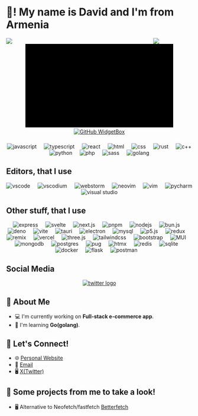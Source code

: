 
# 👋! My name is David and I'm from Armenia
<img align="left" src="https://user-images.githubusercontent.com/65187002/144930161-2f783401-8d27-4fdf-a2f7-cc0ba32f1f1f.gif" width="21%" style="display:inline;"><img align="right" src="https://user-images.githubusercontent.com/65187002/144930161-2f783401-8d27-4fdf-a2f7-cc0ba32f1f1f.gif" width="21%" style="display:inline;">

<div align="center">
<!---dfsfdsfsfsdfzdsfdsfkjdsh;fkjh dslkjfhkldsj ;jhflkjdhl fkjhds; kjfhlkjdshlkfjhdsk;ljfhl kjsdhlkfjhdslk jlfh lsdkjhlfkjhlsdkjfhlkjdshl kjfhl dskjhlkjhl kjhsk hdfds-->
<!-- <video autoplay loop muted playsinline width="499" height="395">
  <source src="animate.mp4" type="video/mp4">
  Your browser does not support the video tag.
</video> -->
<img alt="Coding" width="400" src="./animate.gif"> 


</div>
<div align="center">
<a href="https://david-balishyan.vercel.app" target="_blank">
        <img src="https://github-widgetbox.vercel.app/api/profile?username=DavidBalishyan&data=followers,repositories,stars,commits&theme=dark" alt="GitHub WidgetBox" width="90%" height="0%">
</a>
</div>

###

<div class="langs" align="center"/>
  <img src="https://skillicons.dev/icons?i=js" height="40" alt="javascript"/>
  <img width="12" />
  <img src="https://skillicons.dev/icons?i=ts" height="40" alt="typescript"/>
  <img width="12" />  
  <img src="https://skillicons.dev/icons?i=react" height="40" alt="react"/>
  <img width="12" />
  <img src="https://skillicons.dev/icons?i=html" height="40" alt="html"/>
  <img width="12" />
  <img src="https://skillicons.dev/icons?i=css" height="40" alt="css"/>
  <img width="12" />
  <img src="https://skillicons.dev/icons?i=rust" height="40" alt="rust"/>
  <img width="12" />
  <img src="https://skillicons.dev/icons?i=cpp" height="40" alt="c++"/>
  <img width="12" />
  <img src="https://skillicons.dev/icons?i=python" height="40" alt="python"/>
  <img width="12" />
  <img src="https://skillicons.dev/icons?i=php" height="40" alt="php"/>
  <img width="12" />
  <img src="https://skillicons.dev/icons?i=sass" height="40" alt="sass"/>
  <img width="12" />
  <img src="https://skillicons.dev/icons?i=golang" height="40" alt="golang"/>
  <img width="12" />
</div>

<h2 align="left">Editors, that I use</h2> 
<div align="center">
<img src="https://skillicons.dev/icons?i=vscode" height="40" alt="vscode"/>
  <img width="12" />
<img src="https://skillicons.dev/icons?i=vscodium" height="40" alt="vscodium"/>
  <img width="12" />
<img src="https://skillicons.dev/icons?i=webstorm" height="40" alt="webstorm"/>
  <img width="12" />
<img src="https://skillicons.dev/icons?i=neovim" height="40" alt="neovim"/>
  <img width="12" />
<img src="https://skillicons.dev/icons?i=vim" height="40" alt="vim"/>
  <img width="12" />
<img src="https://skillicons.dev/icons?i=pycharm" height="40" alt="pycharm"/>
  <img width="12" />
<img src="https://skillicons.dev/icons?i=visualstudio" height="40" alt="visual studio"/>
  <img width="12" />
</div>

<h2 align="left">Other stuff, that I use</h2> 
<div align="center">
<img src="https://skillicons.dev/icons?i=express" height="40" alt="express"/>
  <img width="12" />
  <img src="https://skillicons.dev/icons?i=svelte" height="40" alt="svelte"/>
  <img width="12" />
  <img src="https://skillicons.dev/icons?i=next" height="40" alt="next.js"/>
  <img width="12" />
  <img src="https://skillicons.dev/icons?i=pnpm" height="40" alt="pnpm"/>
  <img width="12" />
  <img src="https://skillicons.dev/icons?i=nodejs" height="40" alt="nodejs"/>
  <img width="12" />
  <img src="https://skillicons.dev/icons?i=bun" height="40" alt="bun.js"/>
  <img width="12" />
  <img src="https://skillicons.dev/icons?i=deno" height="40" alt="deno"/>
  <img width="12" />
  <img src="https://skillicons.dev/icons?i=vite" height="40" alt="vite"/>
  <img width="12" />
   <img src="https://skillicons.dev/icons?i=tauri" height="40" alt="tauri"/>
  <img width="12" />
  <img src="https://skillicons.dev/icons?i=electron" height="40" alt="electron"/>
  <img width="12" />
  <img src="https://skillicons.dev/icons?i=mysql" height="40" alt="mysql"/>
  <img width="12" />
  <img src="https://skillicons.dev/icons?i=p5js" height="40" alt="p5.js"/>
  <img width="12" />
  <img src="https://skillicons.dev/icons?i=redux" height="40" alt="redux"/>
  <img width="12"/>
  <img src="https://skillicons.dev/icons?i=remix" height="40" alt="remix"/>
  <img width="12" />
  <img src="https://skillicons.dev/icons?i=vercel" height="40" alt="vercel"/>
  <img width="12" />
  <img src="https://skillicons.dev/icons?i=threejs" height="40" alt="three.js"/>
  <img width="12" />
  <img src="https://skillicons.dev/icons?i=tailwind" height="40" alt="tailwindcss"/>
  <img width="12" />
  <img src="https://skillicons.dev/icons?i=bootstrap" height="40" alt="bootstrap"/>
  <img width="12" />
  <img src="https://skillicons.dev/icons?i=mui" height="40" alt="MUI"/>
  <img width="12" />
   <img src="https://skillicons.dev/icons?i=mongo" height="40" alt="mongodb"/>
  <img width="12" />
  <img src="https://skillicons.dev/icons?i=postgres" height="40" alt="postgres"/>
  <img width="12" />
   <img src="https://skillicons.dev/icons?i=pug" height="40" alt="pug"/>
  <img width="12" />
  <img src="https://skillicons.dev/icons?i=htmx" height="40" alt="htmx"/>
  <img width="12" />
  <img src="https://skillicons.dev/icons?i=redis" height="40" alt="redis"/>
  <img width="12" />
  <img src="https://skillicons.dev/icons?i=sqlite" height="40" alt="sqlite"/>
  <img width="12" />
  <img src="https://skillicons.dev/icons?i=docker" height="40" alt="docker"/>
  <img width="12" />
  <img src="https://skillicons.dev/icons?i=flask" height="40" alt="flask"/>
  <img width="12" />
  <img src="https://skillicons.dev/icons?i=postman" height="40" alt="postman"/>
  <img width="12" />
</div>

<h2 align="left">Social Media</h2>

 <div align="center">
  <a href="https://x.com/David4613897512"><img src="https://img.shields.io/static/v1?message=Twitter&logo=twitter&label=&color=1DA1F2&logoColor=white&labelColor=&style=for-the-badge" height="35" alt="twitter logo"  /></a>
</div>



## 🚀 About Me

- 💻 I'm currently working on **Full-stack e-commerce app**.
- 🌱 I'm learning **Go(golang)**.

## 📣 Let's Connect!

- 🌐 [Personal Website](https://david-balishyan.vercel.app)
- 📧 [Email](mailto:davidbalishyan12@gmail.com)
- 🖥️ [X(Twitter)](https://x.com/David4613897512)


 <!---<img alt="Coding" width="400" src="https://media0.giphy.com/media/v1.Y2lkPTc5MGI3NjExY2Y4dDFrYjA3dXBkcmEyMnZ5eDdrbnNrbWZveHVqdzFveXFiczE0MCZlcD12MV9pbnRlcm5hbF9naWZfYnlfaWQmY3Q9Zw/l4pThMAKS4BOtz8d2/giphy.gif"> 
 <img alt="Coding" width="400" src="https://media3.giphy.com/media/v1.Y2lkPTc5MGI3NjExd3ZwOTJndXV2cTlpY3R0ZGhiZzFxczM4OTVib3J2dDJmaTB2ZzZ6MCZlcD12MV9pbnRlcm5hbF9naWZfYnlfaWQmY3Q9Zw/11vhCpFcD3um7m/giphy.gif">
 <img alt="Coding" width="400" src="https://media1.giphy.com/media/v1.Y2lkPTc5MGI3NjExN25nNmNldHBqdWF0ZG13ZTB6bWc4OGpxNnlydjd6cjhuaGVzNmRpYyZlcD12MV9pbnRlcm5hbF9naWZfYnlfaWQmY3Q9Zw/X8Fi8g72fyQerXBayz/giphy.gif">  
 <img alt="Coding" width="400" src="https://media.giphy.com/media/v1.Y2lkPTc5MGI3NjExMzJuYnhwODBvYTk1cDRtNjQ2dmRzMmt4cDRmNTJjOG5vOHNkeGdkMCZlcD12MV9naWZzX3NlYXJjaCZjdD1n/HLB0nLA36GCCo6JuB5/giphy.gif"> 
-->

## 📣 Some projects from me to take a look!
 
- 🖥️ Alternative to Neofetch/fastfetch [Betterfetch](https://www.github.com/betterfetch)
